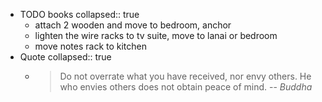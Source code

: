- TODO books
  collapsed:: true
	- attach 2 wooden and move to bedroom, anchor
	- lighten the wire racks to tv suite, move to lanai or bedroom
	- move notes rack to kitchen
- Quote
  collapsed:: true
	- > Do not overrate what you have received, nor envy others. He who envies others does not obtain peace of mind.
	  > -- <cite>Buddha</cite>